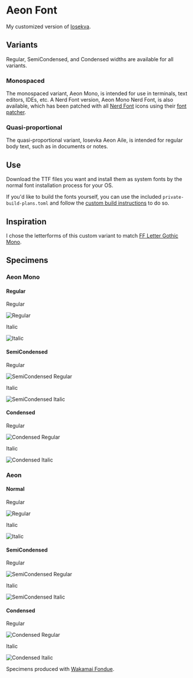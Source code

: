 # Aeon Font

My customized version of [Iosekva](https://github.com/be5invis/Iosevka).

## Variants

Regular, SemiCondensed, and Condensed widths are available for all variants.

### Monospaced

The monospaced variant, Aeon Mono, is intended for use in terminals, text editors, IDEs, etc. A Nerd Font version, Aeon Mono Nerd Font, is also available, which has been patched with all [Nerd Font](https://www.nerdfonts.com/) icons using their [font patcher](https://github.com/ryanoasis/nerd-fonts?tab=readme-ov-file#font-patcher).

### Quasi-proportional

The quasi-proportional variant, Iosevka Aeon Aile, is intended for regular body text, such as in documents or notes.

## Use

Download the TTF files you want and install them as system fonts by the normal font installation process for your OS.

If you'd like to build the fonts yourself, you can use the included `private-build-plans.toml` and follow the [custom build instructions](https://github.com/be5invis/Iosevka/blob/main/doc/custom-build.md) to do so.

## Inspiration

I chose the letterforms of this custom variant to match [FF Letter Gothic Mono](https://www.myfonts.com/collections/letter-gothic-mono-font-fontfont).

## Specimens

### Aeon Mono

#### Regular

Regular

![Regular](https://github.com/user-attachments/assets/dd38bcad-ded1-4cc4-9897-d862bc72adf1)

Italic

![Italic](https://github.com/user-attachments/assets/9fa48dd2-8d0e-442b-8f0d-fadb976727e0)

#### SemiCondensed

Regular

![SemiCondensed Regular](https://github.com/user-attachments/assets/1b778d38-f35f-4e87-a4ba-a799dbec192b)

Italic

![SemiCondensed Italic](https://github.com/user-attachments/assets/3e2582a6-0c55-40e4-981b-ee7d366d7024)

#### Condensed

Regular

![Condensed Regular](https://github.com/user-attachments/assets/9bb0c5cc-25eb-4051-bb44-b7f90dc98767)

Italic

![Condensed Italic](https://github.com/user-attachments/assets/c0a8379c-ca85-48bb-8b65-04298ba9a609)

### Aeon 

#### Normal

Regular

![Regular](https://github.com/user-attachments/assets/5b686649-9d20-4e2a-8926-af6d0f38823b)

Italic

![Italic](https://github.com/user-attachments/assets/26f0fc8d-acff-4f5e-9f31-6d6f88db67a7)

#### SemiCondensed

Regular

![SemiCondensed Regular](https://github.com/user-attachments/assets/362572cd-5a8c-4ab8-a307-38bda734b358)

Italic

![SemiCondensed Italic](https://github.com/user-attachments/assets/515757e1-58df-4886-a60a-7c8a7f52c4bf)

#### Condensed

Regular

![Condensed Regular](https://github.com/user-attachments/assets/a77dc81b-f71b-4424-95a3-c19ecf57decd)

Italic

![Condensed Italic](https://github.com/user-attachments/assets/fa013619-6fcb-4bbc-a06c-083b3e415762)

Specimens produced with [Wakamai Fondue](https://wakamaifondue.com/).
